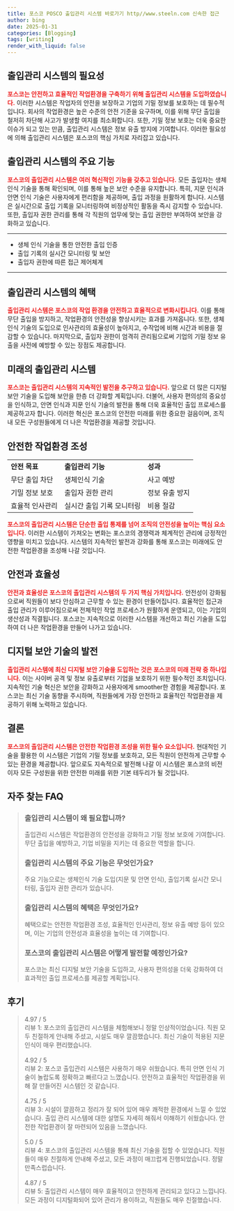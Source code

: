 ```yaml
---
title: 포스코 POSCO 출입관리 시스템 바로가기 http//www.steeln.com 신속한 접근
author: bing
date: 2025-01-31
categories: [Blogging]
tags: [writing]
render_with_liquid: false
---
```



<h2 id='출입관리 시스템의 필요성'>출입관리 시스템의 필요성</h2>

<p><b><span style="color: #ee2323;">포스코는 안전하고 효율적인 작업환경을 구축하기 위해 출입관리 시스템을 도입하였습니다.</span></b> 이러한 시스템은 작업자의 안전을 보장하고 기업의 기밀 정보를 보호하는 데 필수적입니다. 회사의 작업환경은 높은 수준의 안전 기준을 요구하며, 이를 위해 무단 출입을 철저히 차단해 사고가 발생할 여지를 최소화합니다. 또한, 기밀 정보 보호는 더욱 중요한 이슈가 되고 있는 만큼, 출입관리 시스템은 정보 유출 방지에 기여합니다. 이러한 필요성에 의해 출입관리 시스템은 포스코의 핵심 가치로 자리잡고 있습니다.</p>

<h2 id='출입관리 시스템의 주요 기능'>출입관리 시스템의 주요 기능</h2>

<p><b><span style="color: #ee2323;">포스코의 출입관리 시스템은 여러 혁신적인 기능을 갖추고 있습니다.</span></b> 모든 출입자는 생체 인식 기술을 통해 확인되며, 이를 통해 높은 보안 수준을 유지합니다. 특히, 지문 인식과 안면 인식 기술은 사용자에게 편리함을 제공하며, 출입 과정을 원활하게 합니다. 시스템은 실시간으로 출입 기록을 모니터링하여 비정상적인 활동을 즉시 감지할 수 있습니다. 또한, 출입자 권한 관리를 통해 각 직원의 업무에 맞는 출입 권한만 부여하여 보안을 강화하고 있습니다.</p>

<hr />

<ul>
    <li>생체 인식 기술을 통한 안전한 출입 인증</li>
    <li>출입 기록의 실시간 모니터링 및 보안</li>
    <li>출입자 권한에 따른 접근 제어체계</li>
</ul>

<hr />

<h2 id='출입관리 시스템의 혜택'>출입관리 시스템의 혜택</h2>

<p><b><span style="color: #ee2323;">출입관리 시스템은 포스코의 작업 환경을 안전하고 효율적으로 변화시킵니다.</span></b> 이를 통해 무단 출입을 방지하고, 작업환경의 안전성을 향상시키는 효과를 가져옵니다. 또한, 생체 인식 기술의 도입으로 인사관리의 효율성이 높아지고, 수작업에 비해 시간과 비용을 절감할 수 있습니다. 마지막으로, 출입자 권한이 엄격히 관리됨으로써 기업의 기밀 정보 유출을 사전에 예방할 수 있는 장점도 제공합니다.</p>

<h2 id='미래의 출입관리 시스템'>미래의 출입관리 시스템</h2>

<p><b><span style="color: #ee2323;">포스코는 출입관리 시스템의 지속적인 발전을 추구하고 있습니다.</span></b> 앞으로 더 많은 디지털 보안 기술을 도입해 보안을 한층 더 강화할 계획입니다. 더불어, 사용자 편의성의 중요성을 인식하고, 안면 인식과 지문 인식 기술의 발전을 통해 더욱 효율적인 출입 프로세스를 제공하고자 합니다. 이러한 혁신은 포스코의 안전한 미래를 위한 중요한 걸음이며, 조직 내 모든 구성원들에게 더 나은 작업환경을 제공할 것입니다.</p>

<h2 id='안전한 작업환경 조성'>안전한 작업환경 조성</h2>

<table>
    <tr>
        <td><b>안전 목표</b></td>
        <td><b>출입관리 기능</b></td>
        <td><b>성과</b></td>
    </tr>
    <tr>
        <td>무단 출입 차단</td>
        <td>생체인식 기술</td>
        <td>사고 예방</td>
    </tr>
    <tr>
        <td>기밀 정보 보호</td>
        <td>출입자 권한 관리</td>
        <td>정보 유출 방지</td>
    </tr>
    <tr>
        <td>효율적 인사관리</td>
        <td>실시간 출입 기록 모니터링</td>
        <td>비용 절감</td>
    </tr>
</table>

<p><b><span style="color: #ee2323;">포스코의 출입관리 시스템은 단순한 출입 통제를 넘어 조직의 안전성을 높이는 핵심 요소입니다.</span></b> 이러한 시스템이 가져오는 변화는 포스코의 경쟁력과 체계적인 관리에 긍정적인 영향을 미치고 있습니다. 시스템의 지속적인 발전과 강화를 통해 포스코는 미래에도 안전한 작업환경을 조성해 나갈 것입니다.</p>

<h2 id='안전과 효율성'>안전과 효율성</h2>

<p><b><span style="color: #ee2323;">안전과 효율성은 포스코의 출입관리 시스템의 두 가지 핵심 가치입니다.</span></b> 안전성이 강화됨으로써 직원들이 보다 안심하고 근무할 수 있는 환경이 만들어집니다. 효율적인 접근과 출입 관리가 이루어짐으로써 전체적인 작업 프로세스가 원활하게 운영되고, 이는 기업의 생산성과 직결됩니다. 포스코는 지속적으로 이러한 시스템을 개선하고 최신 기술을 도입하여 더 나은 작업환경을 만들어 나가고 있습니다.</p>

<h2 id='디지털 보안 기술의 발전'>디지털 보안 기술의 발전</h2>

<p><b><span style="color: #ee2323;">출입관리 시스템에 최신 디지털 보안 기술을 도입하는 것은 포스코의 미래 전략 중 하나입니다.</span></b> 이는 사이버 공격 및 정보 유출로부터 기업을 보호하기 위한 필수적인 조치입니다. 지속적인 기술 혁신은 보안을 강화하고 사용자에게 smoother한 경험을 제공합니다. 포스코는 최신 기술 동향을 주시하며, 직원들에게 가장 안전하고 효율적인 작업환경을 제공하기 위해 노력하고 있습니다.</p>

<h2 id='결론'>결론</h2>

<p><b><span style="color: #ee2323;">포스코의 출입관리 시스템은 안전한 작업환경 조성을 위한 필수 요소입니다.</span></b> 현대적인 기술을 활용한 이 시스템은 기업의 기밀 정보를 보호하고, 모든 직원이 안전하게 근무할 수 있는 환경을 제공합니다. 앞으로도 지속적으로 발전해 나갈 이 시스템은 포스코의 비전이자 모든 구성원을 위한 안전한 미래를 위한 기본 테두리가 될 것입니다.</p>


<h2 id='자주_찾는_FAQ'>자주 찾는 FAQ</h2>
<div itemscope="" itemtype="https://schema.org/FAQPage"> 
<blockquote> 
<div itemscope="" itemprop="mainEntity" itemtype="https://schema.org/Question"> 
<h3 itemprop="name">출입관리 시스템이 왜 필요합니까?</h3> 
<div itemscope="" itemprop="acceptedAnswer" itemtype="https://schema.org/Answer"> 
<span itemprop="text"> 
<p>출입관리 시스템은 작업환경의 안전성을 강화하고 기밀 정보 보호에 기여합니다. 무단 출입을 예방하고, 기업 비밀을 지키는 데 중요한 역할을 합니다.</p> 
</span> 
</div> 
</div> 

<div itemscope="" itemprop="mainEntity" itemtype="https://schema.org/Question"> 
<h3 itemprop="name">출입관리 시스템의 주요 기능은 무엇인가요?</h3> 
<div itemscope="" itemprop="acceptedAnswer" itemtype="https://schema.org/Answer"> 
<span itemprop="text"> 
<p>주요 기능으로는 생체인식 기술 도입(지문 및 안면 인식), 출입기록 실시간 모니터링, 출입자 권한 관리가 있습니다.</p> 
</span> 
</div> 
</div> 

<div itemscope="" itemprop="mainEntity" itemtype="https://schema.org/Question"> 
<h3 itemprop="name">출입관리 시스템의 혜택은 무엇인가요?</h3> 
<div itemscope="" itemprop="acceptedAnswer" itemtype="https://schema.org/Answer"> 
<span itemprop="text"> 
<p>혜택으로는 안전한 작업환경 조성, 효율적인 인사관리, 정보 유출 예방 등이 있으며, 이는 기업의 안전성과 효율성을 높이는 데 기여합니다.</p> 
</span> 
</div> 
</div> 

<div itemscope="" itemprop="mainEntity" itemtype="https://schema.org/Question"> 
<h3 itemprop="name">포스코의 출입관리 시스템은 어떻게 발전할 예정인가요?</h3> 
<div itemscope="" itemprop="acceptedAnswer" itemtype="https://schema.org/Answer"> 
<span itemprop="text"> 
<p>포스코는 최신 디지털 보안 기술을 도입하고, 사용자 편의성을 더욱 강화하여 더 효과적인 출입 프로세스를 제공할 계획입니다.</p> 
</span> 
</div> 
</div> 
</blockquote> 
</div>
<h2 id='후기'>후기</h2>
<div itemscope itemtype="https://schema.org/Product">
  <blockquote>
  <div itemprop="review" itemscope itemtype="https://schema.org/Review">
      <div itemprop="reviewRating" itemscope itemtype="https://schema.org/Rating"> <span itemprop="ratingValue">4.97</span> / <span itemprop="bestRating">5</span> </div>
      <span itemprop="reviewBody">리뷰 1: 포스코의 출입관리 시스템을 체험해보니 정말 인상적이었습니다. 직원 모두 친절하게 안내해 주셨고, 시설도 매우 깔끔했습니다. 최신 기술이 적용된 지문 인식이 매우 편리했습니다.</span>
  </div>
  <br>
  <div itemprop="review" itemscope itemtype="https://schema.org/Review">
      <div itemprop="reviewRating" itemscope itemtype="https://schema.org/Rating"> <span itemprop="ratingValue">4.92</span> / <span itemprop="bestRating">5</span> </div>
      <span itemprop="reviewBody">리뷰 2: 포스코 출입관리 시스템은 사용하기 매우 쉬웠습니다. 특히 안면 인식 기술이 놀랍도록 정확하고 빠르다고 느꼈습니다. 안전하고 효율적인 작업환경을 위해 잘 만들어진 시스템인 것 같습니다.</span>
  </div>
  <br>
  <div itemprop="review" itemscope itemtype="https://schema.org/Review">
      <div itemprop="reviewRating" itemscope itemtype="https://schema.org/Rating"> <span itemprop="ratingValue">4.75</span> / <span itemprop="bestRating">5</span> </div>
      <span itemprop="reviewBody">리뷰 3: 시설이 깔끔하고 정리가 잘 되어 있어 매우 쾌적한 환경에서 느낄 수 있었습니다. 출입 관리 시스템에 대한 설명도 자세히 해줘서 이해하기 쉬웠습니다. 안전한 작업환경이 잘 마련되어 있음을 느꼈습니다.</span>
  </div>
  <br>
  <div itemprop="review" itemscope itemtype="https://schema.org/Review">
      <div itemprop="reviewRating" itemscope itemtype="https://schema.org/Rating"> <span itemprop="ratingValue">5.0</span> / <span itemprop="bestRating">5</span> </div>
      <span itemprop="reviewBody">리뷰 4: 포스코의 출입관리 시스템을 통해 최신 기술을 접할 수 있었습니다. 직원들이 매우 친절하게 안내해 주셨고, 모든 과정이 매끄럽게 진행되었습니다. 정말 만족스럽습니다.</span>
  </div>
  <br>
  <div itemprop="review" itemscope itemtype="https://schema.org/Review">
      <div itemprop="reviewRating" itemscope itemtype="https://schema.org/Rating"> <span itemprop="ratingValue">4.87</span> / <span itemprop="bestRating">5</span> </div>
      <span itemprop="reviewBody">리뷰 5: 출입관리 시스템이 매우 효율적이고 안전하게 관리되고 있다고 느낍니다. 모든 과정이 디지털화되어 있어 관리가 용이하고, 직원들도 매우 친절했습니다.</span>
  </div>
  </blockquote>
</div>
